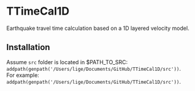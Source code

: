 # TTimeCal1D
 Earthquake travel time calculation based on a 1D layered velocity model.  
## Installation
Assume ```src``` folder is located in $PATH_TO_SRC:  
```addpath(genpath('/Users/lige/Documents/GitHub/TTimeCal1D/src'))```.   
For example:  
```addpath(genpath('/Users/lige/Documents/GitHub/TTimeCal1D/src'))```.  


